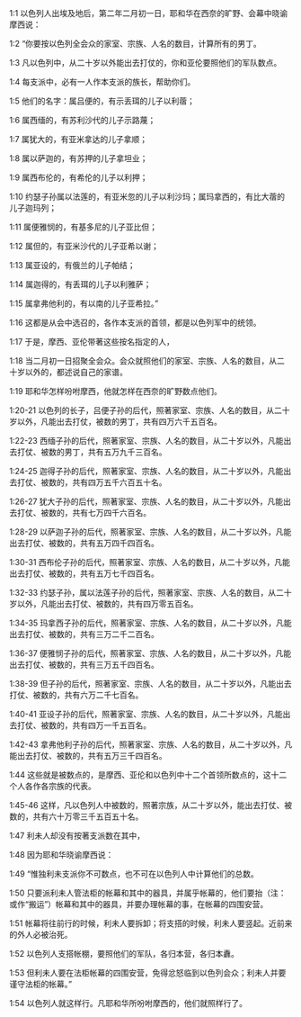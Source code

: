 <a id="1"></a>1:1  以色列人出埃及地后，第二年二月初一日，耶和华在西奈的旷野、会幕中晓谕摩西说：  

<a id="2"></a>1:2  “你要按以色列全会众的家室、宗族、人名的数目，计算所有的男丁。  

<a id="3"></a>1:3  凡以色列中，从二十岁以外能出去打仗的，你和亚伦要照他们的军队数点。  

<a id="4"></a>1:4  每支派中，必有一人作本支派的族长，帮助你们。  

<a id="5"></a>1:5  他们的名字：属吕便的，有示丢珥的儿子以利蓿；  

<a id="6"></a>1:6  属西缅的，有苏利沙代的儿子示路蔑；  

<a id="7"></a>1:7  属犹大的，有亚米拿达的儿子拿顺；  

<a id="8"></a>1:8  属以萨迦的，有苏押的儿子拿坦业；  

<a id="9"></a>1:9  属西布伦的，有希伦的儿子以利押；  

<a id="10"></a>1:10  约瑟子孙属以法莲的，有亚米忽的儿子以利沙玛；属玛拿西的，有比大蓿的儿子迦玛列；  

<a id="11"></a>1:11  属便雅悯的，有基多尼的儿子亚比但；  

<a id="12"></a>1:12  属但的，有亚米沙代的儿子亚希以谢；  

<a id="13"></a>1:13  属亚设的，有俄兰的儿子帕结；  

<a id="14"></a>1:14  属迦得的，有丢珥的儿子以利雅萨；  

<a id="15"></a>1:15  属拿弗他利的，有以南的儿子亚希拉。”  

<a id="16"></a>1:16  这都是从会中选召的，各作本支派的首领，都是以色列军中的统领。  

<a id="17"></a>1:17  于是，摩西、亚伦带著这些按名指定的人，  

<a id="18"></a>1:18  当二月初一日招聚全会众。会众就照他们的家室、宗族、人名的数目，从二十岁以外的，都述说自己的家谱。  

<a id="19"></a>1:19  耶和华怎样吩咐摩西，他就怎样在西奈的旷野数点他们。  

<a id="20-21"></a>1:20-21  以色列的长子，吕便子孙的后代，照著家室、宗族、人名的数目，从二十岁以外，凡能出去打仗，被数的男丁，共有四万六千五百名。  

<a id="22-23"></a>1:22-23  西缅子孙的后代，照著家室、宗族、人名的数目，从二十岁以外，凡能出去打仗、被数的男丁，共有五万九千三百名。　  

<a id="24-25"></a>1:24-25  迦得子孙的后代，照著家室、宗族、人名的数目，从二十岁以外，凡能出去打仗、被数的，共有四万五千六百五十名。  

<a id="26-27"></a>1:26-27  犹大子孙的后代，照著家室、宗族、人名的数目，从二十岁以外，凡能出去打仗、被数的，共有七万四千六百名。　  

<a id="28-29"></a>1:28-29  以萨迦子孙的后代，照著家室、宗族、人名的数目，从二十岁以外，凡能出去打仗、被数的，共有五万四千四百名。  

<a id="30-31"></a>1:30-31  西布伦子孙的后代，照著家室、宗族、人名的数目，从二十岁以外，凡能出去打仗、被数的，共有五万七千四百名。　  

<a id="32-33"></a>1:32-33  约瑟子孙，属以法莲子孙的后代，照著家室、宗族、人名的数目，从二十岁以外，凡能出去打仗、被数的，共有四万零五百名。  

<a id="34-35"></a>1:34-35  玛拿西子孙的后代，照著家室、宗族、人名的数目，从二十岁以外，凡能出去打仗、被数的，共有三万二千二百名。　  

<a id="36-37"></a>1:36-37  便雅悯子孙的后代，照著家室、宗族、人名的数目，从二十岁以外，凡能出去打仗、被数的，共有三万五千四百名。　  

<a id="38-39"></a>1:38-39  但子孙的后代，照著家室、宗族、人名的数目，从二十岁以外，凡能出去打仗、被数的，共有六万二千七百名。  

<a id="40-41"></a>1:40-41  亚设子孙的后代，照著家室、宗族、人名的数目，从二十岁以外，凡能出去打仗、被数的，共有四万一千五百名。　  

<a id="42-43"></a>1:42-43  拿弗他利子孙的后代，照著家室、宗族、人名的数目，从二十岁以外，凡能出去打仗、被数的，共有五万三千四百名。  

<a id="44"></a>1:44  这些就是被数点的，是摩西、亚伦和以色列中十二个首领所数点的，这十二个人各作各宗族的代表。  

<a id="45-46"></a>1:45-46  这样，凡以色列人中被数的，照著宗族，从二十岁以外，能出去打仗、被数的，共有六十万零三千五百五十名。  

<a id="47"></a>1:47  利未人却没有按著支派数在其中，  

<a id="48"></a>1:48  因为耶和华晓谕摩西说：  

<a id="49"></a>1:49  “惟独利未支派你不可数点，也不可在以色列人中计算他们的总数。  

<a id="50"></a>1:50  只要派利未人管法柜的帐幕和其中的器具，并属乎帐幕的，他们要抬（注：或作“搬运”）帐幕和其中的器具，并要办理帐幕的事，在帐幕的四围安营。  

<a id="51"></a>1:51  帐幕将往前行的时候，利未人要拆卸；将支搭的时候，利未人要竖起。近前来的外人必被治死。  

<a id="52"></a>1:52  以色列人支搭帐棚，要照他们的军队，各归本营，各归本纛。  

<a id="53"></a>1:53  但利未人要在法柜帐幕的四围安营，免得忿怒临到以色列会众；利未人并要谨守法柜的帐幕。”  

<a id="54"></a>1:54  以色列人就这样行。凡耶和华所吩咐摩西的，他们就照样行了。  
